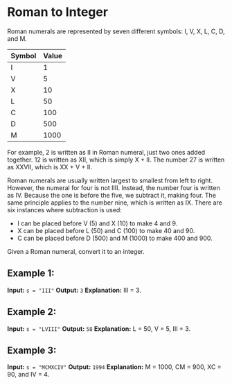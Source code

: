 

# Roman to Integer

Roman numerals are represented by seven different symbols: I, V, X, L, C, D, and M.

| Symbol | Value |
|--------|-------|
| I      | 1     |
| V      | 5     |
| X      | 10    |
| L      | 50    |
| C      | 100   |
| D      | 500   |
| M      | 1000  |

For example, 2 is written as II in Roman numeral, just two ones added together. 12 is written as XII, which is simply X + II. The number 27 is written as XXVII, which is XX + V + II.

Roman numerals are usually written largest to smallest from left to right. However, the numeral for four is not IIII. Instead, the number four is written as IV. Because the one is before the five, we subtract it, making four. The same principle applies to the number nine, which is written as IX. There are six instances where subtraction is used:

- I can be placed before V (5) and X (10) to make 4 and 9.
- X can be placed before L (50) and C (100) to make 40 and 90.
- C can be placed before D (500) and M (1000) to make 400 and 900.

Given a Roman numeral, convert it to an integer.

## Example 1:

**Input:** `s = "III"`
**Output:** `3`
**Explanation:** III = 3.

## Example 2:

**Input:** `s = "LVIII"`
**Output:** `58`
**Explanation:** L = 50, V = 5, III = 3.

## Example 3:

**Input:** `s = "MCMXCIV"`
**Output:** `1994`
**Explanation:** M = 1000, CM = 900, XC = 90, and IV = 4.
